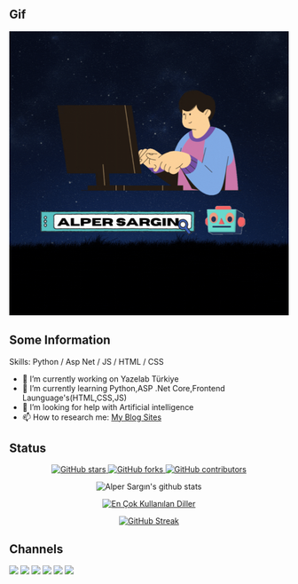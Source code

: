 ## Gif
<img src="https://github.com/alpersargin42/alpersargin42/blob/main/Github_gif.gif" width="1080" height="512" />

 ## Some Information
Skills: Python / Asp Net / JS / HTML / CSS

- 🔭 I’m currently working on  Yazelab Türkiye 
- 🌱 I’m currently learning Python,ASP .Net Core,Frontend Launguage's(HTML,CSS,JS)
- 🤔 I’m looking for help with Artificial intelligence 
- 📫 How to research me: [My Blog Sites](https://sarginalper.blogspot.com/)

## Status
<p align="center">
  <a href="https://github.com/durgeshsamariya/awesome-github-profile-readme-templates/stargazers">
    <img src="https://img.shields.io/github/stars/themlphdstudent/awesome-github-profile-readme-templates.svg" alt="GitHub stars">
  </a>
  <a href="https://github.com/durgeshsamariya/awesome-github-profile-readme-templates/network">
    <img src="https://img.shields.io/github/forks/themlphdstudent/awesome-github-profile-readme-templates.svg?color=blue" alt="GitHub forks">
  </a>
  <a href="https://github.com/durgeshsamariya/awesome-github-profile-readme-templates/network">
    <img src="https://img.shields.io/github/contributors/themlphdstudent/awesome-github-profile-readme-templates.svg?color=blue" alt="GitHub contributors">
  </a>
</p>

<p align="center">
  <img src="https://github-readme-stats.vercel.app/api?username=alpersargin42&show_icons=true&theme=dracula&hide=stars,issues" alt="Alper Sargın's github stats">
</p>

<p align="center">
  <a href="https://github.com/anuraghazra/github-readme-stats">
    <img src="https://github-readme-stats.vercel.app/api/top-langs/?username=alpersargin42&hide_progress=true&show_icons=true&theme=radical" alt="En Çok Kullanılan Diller">
  </a>
</p>

<p align="center">
  <a href="https://git.io/streak-stats">
    <img src="https://github-readme-streak-stats.herokuapp.com?user=alpersargin42&theme=dark" alt="GitHub Streak">
  </a>
</p>

## Channels
[![](https://img.shields.io/badge/linkedin-%230077B5.svg?&style=for-the-badge&logo=linkedin&logoColor=white)](https://www.linkedin.com/in/alper-sarg%C4%B1n-b14125201/)
[![](https://img.shields.io/badge/facebook-%231877F2.svg?&style=for-the-badge&logo=facebook&logoColor=white)](https://www.facebook.com/aaavf)
[![](https://img.shields.io/badge/instagram-%23E4405F.svg?&style=for-the-badge&logo=instagram&logoColor=white)](https://www.instagram.com/alper_sargn/)
[![](https://img.shields.io/badge/twitter-%231DA1F2.svg?&style=for-the-badge&logo=twitter&logoColor=white)](https://twitter.com/sargin_alper)
[![](https://img.shields.io/badge/youtube-%23FF0000.svg?&style=for-the-badge&logo=youtube&logoColor=white)](https://www.youtube.com/channel/UC5QR34Sko4xDc8ydMHAwKVA)
[![](https://img.shields.io/badge/blogger-%23FF5722.svg?&style=for-the-badge&logo=blogger&logoColor=white)](https://sarginalper.blogspot.com/)

